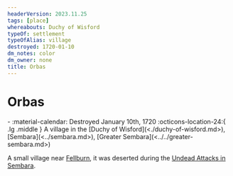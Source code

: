 ```yaml
---
headerVersion: 2023.11.25
tags: [place]
whereabouts: Duchy of Wisford
typeOf: settlement
typeOfAlias: village
destroyed: 1720-01-10
dm_notes: color
dm_owner: none
title: Orbas
---
```

# Orbas
<div class="grid cards ext-narrow-margin ext-one-column" markdown>
-  
   :material-calendar: Destroyed January 10th, 1720  
    :octicons-location-24:{ .lg .middle } A village in the [Duchy of Wisford](<./duchy-of-wisford.md>), [Sembara](<../sembara.md>), [Greater Sembara](<../../greater-sembara.md>)  
</div>


A small village near [Fellburn](<./fellburn.md>), it was deserted during the [Undead Attacks in Sembara](<../../../../events/1700s/1720/01/undead-attacks-in-sembara.md>).